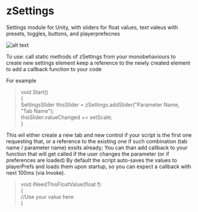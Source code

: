 # zSettings
Settings module for Unity, with sliders for float values, text valeus with presets, toggles, buttons, and playerprefecnes

![alt text](https://media.githubusercontent.com/media/zambari/zSettings/master/Screenshots/zSettings.png "zSettings")


To use: call static methods of zSettings from your monobehaviours to create new settings element
keep a reference to the newly created element to add a callback function to your code

For example

>void Start() <br /> 
{ <br /> 
   SettingsSlider thisSlider = zSettings.addSlider("Parameter Name, "Tab Name"); <br /> 
   thisSlider.valueChanged += setScale; <br /> 
} <br /> 

This wil either create a new tab and new control if your script is the first one requesting that, or a reference to the existing one if such combination (tab name / parameter name) exsits already;
You can than add callback to your function that will get called if the user changes the parameter (or if preferences are loaded)
By default the script auto-saves the values to playerPrefs and loads them upon startup, so you can expect a callback with next 100ms (via Invoke).


>void iNeedThisFloatValue(float f) <br /> 
{  
//Use your value here<br /> 
} <br /> 


